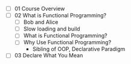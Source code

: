 - [ ] 01 Course Overview
- [ ] 02 What is Functional Programming?
  - [ ] Bob and Alice
  - [ ] Slow loading and build
  - [ ] What is Functional Programming?
  - [ ] Why Use Functional Programming?
    - Sibling of OOP, Declarative Paradigm
- [ ] 03 Declare What You Mean
